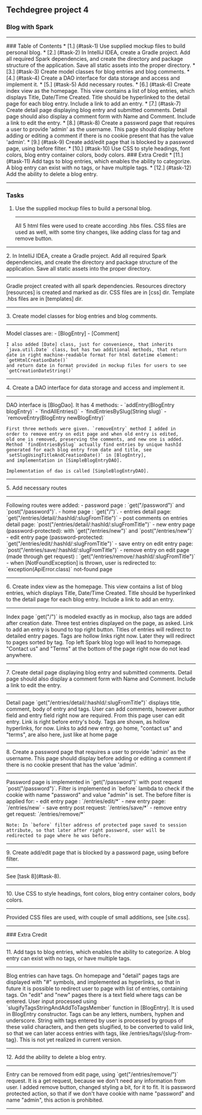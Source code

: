 ## Techdegree project 4
### Blog with Spark
<hr>
### Table of Contents
* [1.] (#task-1) Use supplied mockup files to build personal blog.
* [2.] (#task-2) In IntelliJ IDEA, create a Gradle project. Add all 
        required Spark dependencies, and create the directory and package 
        structure of the application. Save all static assets into the 
        proper directory.
* [3.] (#task-3) Create model classes for blog entries and blog 
    comments.
* [4.] (#task-4) Create a DAO interface for data storage and access and 
    implement it.
* [5.] (#task-5) Add necessary routes.
* [6.] (#task-6) Create index view as the homepage. This view contains 
    a list of blog entries, which displays Title, Date/Time Created. 
    Title should be hyperlinked to the detail page for each blog entry. 
    Include a link to add an entry. 
* [7.] (#task-7) Create detail page displaying blog entry and submitted 
    comments. Detail page should also display a comment form with Name 
    and Comment. Include a link to edit the entry.
* [8.] (#task-8) Create a password page that requires a user to 
    provide 'admin' as the username. This page should display before 
    adding or editing a comment if there is no cookie present that has 
    the value 'admin'.
* [9.] (#task-9) Create add/edit page that is blocked by a password 
    page, using before filter.
* [10.] (#task-10) Use CSS to style headings, font colors, blog entry 
    container colors, body colors.
### Extra Credit
* [11.] (#task-11)
    Add tags to blog entries, which enables the ability to categorize. 
    A blog entry can exist with no tags, or have multiple tags.
* [12.] (#task-12)
    Add the ability to delete a blog entry.
<hr>
 

[resources]:src/main/resources 
[templates]:src/main/resources/templates
[css]:src/main/resources/public/css 
[site.css]:src/site/resources/public/css/site.css 
[BlogEntry]:src/main/java/com/teamtreehouse/blog/model/BlogEntry.java 
[Comment]:src/main/java/com/teamtreehouse/blog/model/Comment.java 
[Date]:src/main/java/com/teamtreehouse/blog/model/Date.java 
[BlogDao]:src/main/java/com/teamtreehouse/blog/dao/BlogDao.java
[SimpleBlogEntryDAO]:src/main/java/com/teamtreehouse/blog/dao/SimpleBlogEntryDAO.java 
[NotFoundException]:src/main/java/com/teamtreehouse/blog/exception/NotFoundException.java 
### Tasks
1.  <a id="task-1"></a>
    Use the supplied mockup files to build a personal blog.
    <hr>
    All 5 html files were used to create according .hbs files. CSS files 
    are used as well, with some tiny changes, like adding class for tag 
    and remove button.
<hr>
2.  <a id="task-2"></a>
    In IntelliJ IDEA, create a Gradle project. Add all required Spark 
    dependencies, and create the directory and package structure of the 
    application. Save all static assets into the proper directory.
    <hr>
    Gradle project created with all spark dependencies. Resources
    directory [resources] is created and marked as dir. 
    CSS files are in [css] dir.
    Template .hbs files are in [templates] dir.
<hr>
3.  <a id="task-3"></a>
    Create model classes for blog entries and blog comments. 
    <hr>
    Model classes are:
    - [BlogEntry]
    - [Comment]
    
    I also added [Date] class, just for convenience, that inherits 
    `java.util.Date` class, but has two additional methods, that return
    date in right machine-readable format for html datetime element: 
    `getHtmlCreationDate()` 
    and return date in format provided in mockup files for users to see
    `getCreationDateString()`
<hr>
4.  <a id="task-4"></a>
    Create a DAO interface for data storage and access and implement it.
    <hr>
    DAO interface is [BlogDao]. 
    It has 4 methods:
    - `addEntry(BlogEntry blogEntry)`
    - `findAllEntries()`
    - `findEntriesBySlug(String slug)`
    - `removeEntry(BlogEntry newBlogEntry)`
    
    First three methods were given. `removeEntry` method I added in 
    order to remove entry on edit page and when old entry is edited,
    old one is removed, preserving the comments, and new one is added.
    Method `findEntriesBySlug` actually find entries by unique hashId
    generated for each blog entry from date and title, see 
    `setSlugUsingTitleAndCreationDate()` in [BlogEntry], 
    and implementation in [SimpleBlogEntryDAO]. 
    
    Implementation of dao is called [SimpleBlogEntryDAO]. 
<hr>
5.  <a id="task-5"></a> 
    Add necessary routes
    <hr>
    Following routes were added:
    - password page : `get("/password")` and `post("/password")`.
    - home page : `get("/")`.
    - entries detail page: `get("/entries/detail/:hashId/:slugFromTitle")`
    - post comments on entries detail page: 
        `post("/entries/detail/:hashId/:slugFromTitle")`
    - new entry page (password-protected): with `get("/entries/new")` 
        and `post("/entries/new")`
    - edit entry page (password-protected: 
    `get("/entries/edit/:hashId/:slugFromTitle")`
    - save entry on edit entry page: 
        `post("/entries/save/:hashId/:slugFromTitle")`
    - remove entry on edit page (made through get request) : 
        `get("/entries/remove/:hashId/:slugFromTitle")`
    - when [NotFoundException] is thrown, user is redirected to: 
        `exception(ApiError.class)` not-found page
<hr>
6.  <a id="task-6"></a>
    Create index view as the homepage. This view contains a list of 
    blog entries, which displays Title, Date/Time Created. Title should 
    be hyperlinked to the detail page for each blog entry. Include a 
    link to add an entry.
    <hr>
    Index page `get("/")` is modeled exactly as in mockup, also tags 
    are added after creation date. Three test entries displayed on the 
    page, as asked. Link to add an entry is bound to top right button. 
    Titles of entries will redirect to detailed entry pages. 
    Tags are hollow links right now. Later they will redirect to pages 
    sorted by tag. Top left Spark blog logo will lead to homepage.
    "Contact us" and "Terms" at the bottom of the page right now do not 
    lead anywhere.
<hr>
7. <a id="task-7"></a>
    Create detail page displaying blog entry and submitted comments. 
    Detail page should also display a comment form with Name and 
    Comment. Include a link to edit the entry.
    <hr>
    Detail page `get("/entries/detail/:hashId/:slugFromTitle")` displays
    title, comment, body of entry and tags. User can add comments, 
    however author field and entry field right now are required. From
    this page user can edit entry. Link is right before entry's body.
    Tags are shown, as hollow hyperlinks, for now. Links to add new
    entry, go home, "contact us" and "terms", are also here, just like 
    at home page
<hr>
8. <a id="task-8"></a>
    Create a password page that requires a user to provide 'admin' 
    as the username. This page should display before adding or 
    editing a comment if there is no cookie present that has the 
    value 'admin'.
    <hr>
    Password page is implemented in `get("/password")` with post
    request `post("/password")`. Filter is implemented in `before` 
    lambda to check if the cookie with name "password" and value 
    "admin" is set. The before filter is applied for:
    - edit entry page : `/entries/edit/*`
    - new entry page: `/entries/new`
    - save entry post request: `/entries/save/*`
    - remove entry get request: `/entries/remove/*`
    
    Note: In `before` filter address of protected page saved to session 
    attribute, so that later after right password, user will be 
    redirected to page where he was before.
<hr>
9.  <a id="task-9"></a>
    Create add/edit page that is blocked by a password page, 
    using before filter.
    <hr>
    See [task 8](#task-8).
<hr>
10. <a id="task-10"></a>
    Use CSS to style headings, font colors, blog entry container 
    colors, body colors.
    <hr>
    Provided CSS files are used, with couple of small additions, see
    [site.css].
<hr>
### Extra Credit
<hr>
11. <a id="task-11"></a>
    Add tags to blog entries, which enables the ability to categorize. 
    A blog entry can exist with no tags, or have multiple tags.
    <hr>
    Blog entries can have tags. On homepage and "detail" pages 
    tags are displayed with
    "#" symbols, and implemented as hyperlinks, so that in future it
    is possible to redirect user to page with list of entries, 
    containing tags. On "edit" and "new" pages there is a text field
    where tags can be entered. User input processed using 
    `slugifyTagsStringAndAddToTagsMember` function in [BlogEntry]. It
    is used in BlogEntry constructor. Tags can be any letters, numbers,
    hyphen and underscore. String with tags entered by user is
    processed by groups of these valid characters, and then gets 
    slugified, to be converted to valid link, so that we can later
    access entries with tags, like /entries/tags/{slug-from-tag}. This
    is not yet realized in current version.
<hr>
12. <a id="task-12"></a>
    Add the ability to delete a blog entry.
    <hr>
    Entry can be removed from edit page, using 
    `get("/entries/remove/")` request. It is a get request, because we
    don't need any information from user. I added remove button, changed
    styling a bit, for it to fit. It is password protected action, so 
    that if we don't have cookie with name "password" and name "admin",
    this action is prohibited.
<hr>
    
